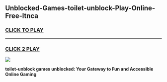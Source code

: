 
## Unblocked-Games-toilet-unblock-Play-Online-Free-ltnca
<h3>
<a href="https://premium76.site?title=toilet-unblock&ref=26A">CLICK TO PLAY</a></h3>
<hr>

<h3>
<a href="https://premium76.site?title=toilet-unblock&ref=26A">CLICK 2 PLAY</a>
  
</h3>

<a href="https://premium76.site?title=toilet-unblock&ref=26A"><img src="https://clearcache.store/games.png"></a>


**toilet-unblock games unblocked: Your Gateway to Fun and Accessible Online Gaming**
